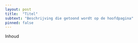 ```yaml
---
layout: post
title:  "Titel"
subtext: "Beschrijving die getoond wordt op de hoofdpagina"
pinned: false
---
```


Inhoud